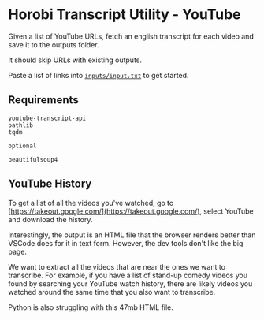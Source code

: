 # Horobi Transcript Utility - YouTube

Given a list of YouTube URLs, fetch an english transcript for each video and save it to the outputs folder.

It should skip URLs with existing outputs.

Paste a list of links into [`inputs/input.txt`](inputs/input.txt) to get started.

## Requirements

```
youtube-transcript-api
pathlib
tqdm

optional

beautifulsoup4
``````

## YouTube History

To get a list of all the videos you've watched, go to [https://takeout.google.com/](https://takeout.google.com/), select YouTube and download the history.

Interestingly, the output is an HTML file that the browser renders better than VSCode does for it in text form. However, the dev tools don't like the big page.

We want to extract all the videos that are near the ones we want to transcribe. For example, if you have a list of stand-up comedy videos you found by searching your YouTube watch history, there are likely videos you watched around the same time that you also want to transcribe.

Python is also struggling with this 47mb HTML file.
